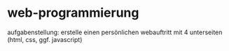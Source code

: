 # web-programmierung
aufgabenstellung: erstelle einen persönlichen webauftritt mit 4 unterseiten (html, css, ggf. javascript)
